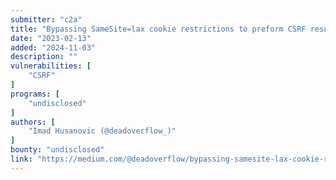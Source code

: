 ```yaml
---
submitter: "c2a"
title: "Bypassing SameSite=lax cookie restrictions to preform CSRF resulting to a horizontal privilege escalation via poor email verification mechanism"
date: "2023-02-13"
added: "2024-11-03"
description: ""
vulnerabilities: [
    "CSRF"
]
programs: [
    "undisclosed"
]
authors: [
    "Imad Husanovic (@deadoverflow_)"
]
bounty: "undisclosed"
link: "https://medium.com/@deadoverflow/bypassing-samesite-lax-cookie-restrictions-to-preform-csrf-resulting-to-a-horizontal-privilege-1dfc8fb17b0a"
---
```




